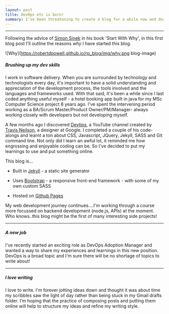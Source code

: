 ```yaml
---
layout: post
title: DevOps etc is born!
summary: I've been threatening to create a blog for a while now and during a quiet moment  over the Christmas period, finally got round to getting things up and running.  I've just started a new role as Devops Adoption Manager and my blog will be focussed on all things technology and software delivery.
---
```


<hr class="separator" >

Following the advice of [Simon Sinek](https://www.ted.com/talks/simon_sinek_how_great_leaders_inspire_action?language=en) in his book 'Start With Why', in this first blog post I'll outline the reasons *why* I have started this blog.

![Why](https://robertdpowell.github.io/rp_blog/img/why.png blog-image)


##### Brushing up my dev skills
I work in software delivery. When you are surrounded by technology and technologists every day, it's important to have a solid understanding and appreciation of the development process, the tools involved and the languages and frameworks used. With that said, It's been a while since I last coded anything useful myself - a hotel booking app built in java for my MSc Computer Science project 8 years ago.  I've spent the intervening period working as a BA/Scrum Master/Product Owner/PM/Manager- always working closely with developers but not developing myself.


A few months ago I discovered [Devtips](https://www.youtube.com/channel/UCyIe-61Y8C4_o-zZCtO4ETQ), a YouTube channel created by [Travis Neilson](http://travisneilson.com/), a designer at Google. I completed a couple of his code-alongs and learnt a ton about CSS, Javascript, JQuery, Jekyll, SASS and Git command line. Not only did I learn an awful lot, it reminded me how engrossing and enjoyable coding can be.  So I've decided to put my learnings to use and put something online.  

This blog is...

* Built in [Jekyll](https://jekyllrb.com/) - a static site generator

* Uses [Bootstrap](https://getbootstrap.com/) - a responsive front-end framework - with some of my own custom SASS

* Hosted on [Github Pages](https://pages.github.com/)


My web development journey continues....I'm working through a course more focussed on backend development (node.js, APIs) at the moment.   Who knows..this blog might be the first of many interesting side projects!

<hr class="separator" >

##### A new job
I've recently started an exciting role as DevOps Adoption Manager and wanted a way to share my experiences and learnings in this new position. DevOps is a broad topic and I'm sure there will be no shortage of topics to write about!

<hr class="separator" >

##### I love writing
I love to write. I'm forever jotting ideas down and thought it was about time my scribbles saw the light of day rather than being stuck in my Gmail drafts folder. I'm hoping that the practice of composing posts and putting them online will help to structure my ideas and refine my writing style.
